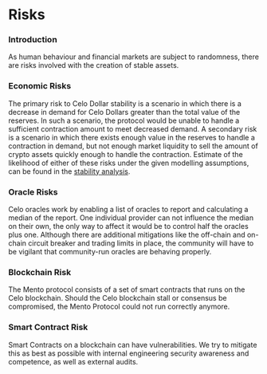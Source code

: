 # Risks

### Introduction

As human behaviour and financial markets are subject to randomness, there are risks involved with the creation of stable assets.

### Economic Risks

The primary risk to Celo Dollar stability is a scenario in which there is a decrease in demand for Celo Dollars greater than the total value of the reserves. In such a scenario, the protocol would be unable to handle a sufficient contraction amount to meet decreased demand. A secondary risk is a scenario in which there exists enough value in the reserves to handle a contraction in demand, but not enough market liquidity to sell the amount of crypto assets quickly enough to handle the contraction. Estimate of the likelihood of either of these risks under the given modelling assumptions, can be found in the [stability analysis](https://celo.org/papers/stability).

### Oracle Risks

Celo oracles work by enabling a list of oracles to report and calculating a median of the report. One individual provider can not influence the median on their own, the only way to affect it would be to control half the oracles plus one. Although there are additional mitigations like the off-chain and on-chain circuit breaker and trading limits in place, the community will have to be vigilant that community-run oracles are behaving properly.

### Blockchain Risk

The Mento protocol consists of a set of smart contracts that runs on the Celo blockchain. Should the Celo blockchain stall or consensus be compromised, the Mento Protocol could not run correctly anymore.&#x20;

### Smart Contract Risk

Smart Contracts on a blockchain can have vulnerabilities. We try to mitigate this as best as possible with internal engineering security awareness and competence, as well as external audits.&#x20;

